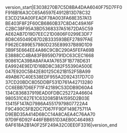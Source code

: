 version_start|E3038270B7C5D8BA4DAA6040F75D7FF0  F916B16A3CC65A6597E4912B13D78C32  E3CD21AA00FEADF78A003FA68E357A13  BE403F8F2F60CB6860B37C8D4C49A16F  C2BC38F95A3BD5368337A51672DA5C59  AE62AB7D19D7EEC21D0806F0299E3DF7  8D8C65049D87D2B333593BEF27897FAE  F962EC899E57980D235E89937B89D1D9  3B9F5E664EE4A86C9CBC290A5FEFA69B  E3888CC4BA83FB959D791DC63CEC1668  90861CA39BA8AFAA1A7653F1B778D631  EA9924E9ED1D16BD8C382F55390A500E  047E920C5B42E80125C621B152F5BA99  49AB67C40E538EDF955A2D924317D7C0  37CD20BDC8D5DDBF531D761A42713280  CC6EBB7D6EF711F42189C53DDB9D60A4  134C836837919EAD0FDBC25272A46604  980531C627E1C632085B1A1595D2B03E  13415F147AD7986A45517979807722A4  F9C490C5FB2DC7D67FF9DF149E75711A  D9EBD35A414D68CC14A8CAEA4C76AA70  97D9F6D92F446FBB651D3AEB0C464983  6AF618A2B1A0F25F249A32C0EE0F3316|version_end
